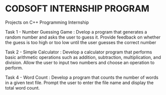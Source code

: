 # CODSOFT INTERNSHIP PROGRAM
Projects on C++ Programming Internship

Task 1 - Number Guessing Game : Dvelop a program that generates a random number and asks the user to guess it. Provide feedback on whether the guess is too high or too low until the user guesses the correct number

Task 2 - Simple Calculator : Develop a calculator program that performs basic arithmetic operations such as addition, subtraction, multiplication, and division. Allow the user to input two numbers and choose an operation to perform.

Task 4 - Word Count : Develop a program that counts the number of words in a given text file. Prompt the user to enter the file name and display the total word count.
